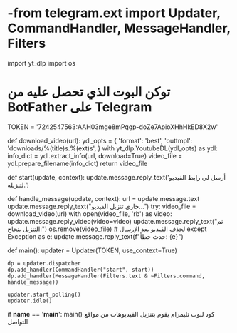 # -from telegram.ext import Updater, CommandHandler, MessageHandler, Filters
import yt_dlp
import os

# توكن البوت الذي تحصل عليه من BotFather على Telegram
TOKEN = '7242547563:AAH03mge8mPqgp-doZe7ApioXHhHkED8X2w'

def download_video(url):
    ydl_opts = {
        'format': 'best',
        'outtmpl': 'downloads/%(title)s.%(ext)s',
    }
    with yt_dlp.YoutubeDL(ydl_opts) as ydl:
        info_dict = ydl.extract_info(url, download=True)
        video_file = ydl.prepare_filename(info_dict)
    return video_file

def start(update, context):
    update.message.reply_text('أرسل لي رابط الفيديو لتنزيله.')

def handle_message(update, context):
    url = update.message.text
    update.message.reply_text("جاري تنزيل الفيديو...")
    try:
        video_file = download_video(url)
        with open(video_file, 'rb') as video:
            update.message.reply_video(video=video)
        update.message.reply_text("تم التنزيل بنجاح!")
        os.remove(video_file)  # لحذف الفيديو بعد الإرسال
    except Exception as e:
        update.message.reply_text(f"حدث خطأ: {e}")

def main():
    updater = Updater(TOKEN, use_context=True)

    dp = updater.dispatcher
    dp.add_handler(CommandHandler("start", start))
    dp.add_handler(MessageHandler(Filters.text & ~Filters.command, handle_message))

    updater.start_polling()
    updater.idle()

if __name__ == '__main__':
    main()
كود لبوت تليمرام يقوم بتنزيل الفيديوهات من مواقع التواصل
